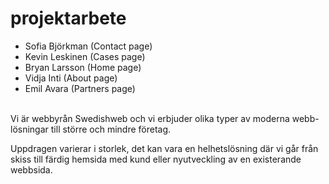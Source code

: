 # projektarbete
- Sofia Björkman (Contact page)
- Kevin Leskinen (Cases page)
- Bryan Larsson (Home page)
- Vidja Inti (About page)
- Emil Avara (Partners page)
<br />
Vi är webbyrån Swedishweb och vi erbjuder olika typer av moderna webb-lösningar till större och mindre företag. 

Uppdragen varierar i storlek, det kan vara en helhetslösning där vi går från skiss till färdig hemsida 
med kund eller nyutveckling av en existerande webbsida.

<br>
